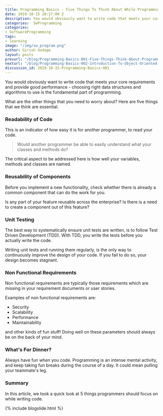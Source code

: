 ```yaml
---
title: Programming Basics - Five Things To Think About While Programming
date: 2019-10-15 20:17:00 Z
description: You would obviously want to write code that meets your core requirements and provide good performance - choosing right data structures and algorithms to use is the fundamental part of programming.  What are the other things that you need to worry about? Here are five things that we think are essential.
categories:  SwProgramming
categories:
- SoftwareProgramming
tags:
- learning
image: "/img/sw_program.png"
author: Girish Godage
layout: posts
prevurl: "/blog/Programming-Basics-001-Five-Things-Think-About-Programming"
nexturl: "/blog/Programming-Basics-002-Introduction-To-Object-Oriented-Programming"
discussion_id: 2019-10-15-Programming-Basics-001
---
```


You would obviously want to write code that meets your core requirements and provide good performance - choosing right data structures and algorithms to use is the fundamental part of programming.

What are the other things that you need to worry about? Here are five things that we think are essential.

### Readability of Code

This is an indicator of how easy it is for another programmer, to read your code.

> Would another programmer be able to easily understand what your classes and methods do? 

The critical aspect to be addressed here is how well your variables, methods and classes are named.

### Reusability of Components

Before you implement a new functionality, check whether there is already a common component that can do the work for you.

Is any part of your feature reusable across the enterprise? Is there is a need to create a component out of this feature?

### Unit Testing

The best way to systematically ensure unit tests are written, is to follow Test Driven Development (TDD). With TDD, you write the tests before you actually write the code.

Writing unit tests and running them regularly, is the only way to continuously improve the design of your code. If you fail to do so, your design becomes stagnant.

### Non Functional Requirements

Non functional requirements are typically those requirements which are missing in your requirement documents or user stories.

Examples of non functional requirements are:

* Security
* Scalability
* Performance
* Maintainability

and other kinds of fun stuff! Doing well on these parameters should always be on the back of your mind.

### What's For Dinner?

Always have fun when you code. Programming is an intense mental activity, and keep taking fun breaks during the course of a day. It could mean pulling your teammate's leg.

### Summary

In this article, we took a quick look at 5 things programmers should focus on while writing code.

{% include blogslide.html %}

